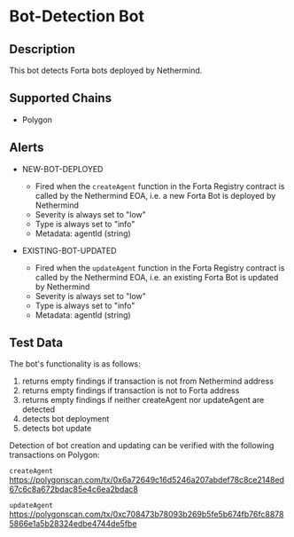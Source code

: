 # Bot-Detection Bot

## Description

This bot detects Forta bots deployed by Nethermind.

## Supported Chains

- Polygon

## Alerts

- NEW-BOT-DEPLOYED

  - Fired when the `createAgent` function in the Forta Registry contract is called by the Nethermind EOA, i.e. a new Forta Bot is deployed by Nethermind
  - Severity is always set to "low"
  - Type is always set to "info"
  - Metadata: agentId (string)

- EXISTING-BOT-UPDATED
  - Fired when the `updateAgent` function in the Forta Registry contract is called by the Nethermind EOA, i.e. an existing Forta Bot is updated by Nethermind
  - Severity is always set to "low"
  - Type is always set to "info"
  - Metadata: agentId (string)

## Test Data

The bot's functionality is as follows:

1. returns empty findings if transaction is not from Nethermind address
2. returns empty findings if transaction is not to Forta address
3. returns empty findings if neither createAgent nor updateAgent are detected
4. detects bot deployment
5. detects bot update

Detection of bot creation and updating can be verified with the following transactions on Polygon:

`createAgent`
https://polygonscan.com/tx/0x6a72649c16d5246a207abdef78c8ce2148ed67c6c8a672bdac85e4c6ea2bdac8

`updateAgent`
https://polygonscan.com/tx/0xc708473b78093b269b5fe5b674fb76fc88785866e1a5b28324edbe4744de5fbe
